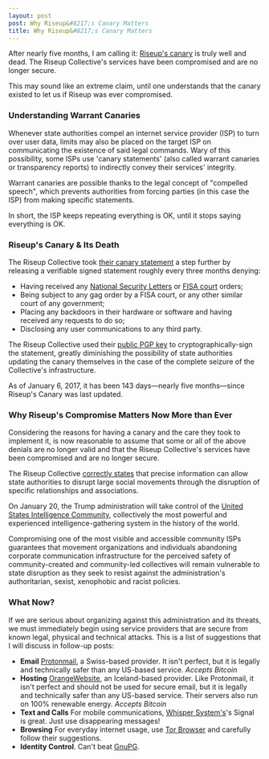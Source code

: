 ```yaml
---
layout: post
post: Why Riseup&#8217;s Canary Matters
title: Why Riseup&#8217;s Canary Matters
---
```


After nearly five months, I am calling it: [Riseup's canary](https://riseup.net/en/canary) is truly well and dead. The Riseup Collective's services have been compromised and are no longer secure.

This may sound like an extreme claim, until one understands that the canary existed to let us if Riseup was ever compromised.

### Understanding Warrant Canaries

Whenever state authorities compel an internet service provider (ISP) to turn over user data, limits may also be placed on the target ISP on communicating the existence of said legal commands. Wary of this possibility, some ISPs use 'canary statements' (also called warrant canaries or transparency reports) to indirectly convey their services' integrity.

Warrant canaries are possible thanks to the legal concept of "compelled speech", which prevents authorities from forcing parties (in this case the ISP) from making specific statements.

In short, the ISP keeps repeating everything is OK, until it stops saying everything is OK.

### Riseup's Canary & Its Death

The Riseup Collective took [their canary statement](https://riseup.net/about-us/canary/canary-statement-signed.txt) a step further by releasing a verifiable signed statement roughly every three months denying:

* Having received any [National Security Letters](https://en.wikipedia.org/wiki/National_security_letter) or [FISA court](https://en.wikipedia.org/wiki/United_States_Foreign_Intelligence_Surveillance_Court) orders;
* Being subject to any gag order by a FISA court, or any other similar court of any government;
* Placing any backdoors in their hardware or software and having received any requests to do so;
* Disclosing any user communications to any third party.

The Riseup Collective used their [public PGP key](https://pgp.mit.edu/pks/lookup?op=vindex&search=0x3043E2B7139A768E) to cryptographically-sign the statement, greatly diminishing the possibility of state authorities updating the canary themselves in the case of the complete seizure of the Collective's infrastructure.

As of January 6, 2017, it has been 143 days—nearly five months—since Riseup's Canary was last updated.

### Why Riseup's Compromise Matters Now More than Ever

Considering the reasons for having a canary and the care they took to implement it, is now reasonable to assume that some or all of the above denials are no longer valid and that the Riseup Collective's services have been compromised and are no longer secure.

The Riseup Collective [correctly states](https://riseup.net/en/about-us) that precise information can allow state authorities to disrupt large social movements through the disruption of specific relationships and associations.

On January 20, the Trump administration will take control of the [United States Intelligence Community](https://en.wikipedia.org/wiki/United_States_Intelligence_Community), collectively the most powerful and experienced intelligence-gathering system in the history of the world.

Compromising one of the most visible and accessible community ISPs guarantees that movement organizations and individuals abandoning corporate communication infrastructure for the perceived safety of community-created and community-led collectives will remain vulnerable to state disruption as they seek to resist against the administration's authoritarian, sexist, xenophobic and racist policies.

### What Now?

If we are serious about organizing against this administration and its threats, we must immediately begin using service providers that are secure from known legal, physical and technical attacks. This is a list of suggestions that I will discuss in follow-up posts:

* **Email** [Protonmail](http://protonmail.com/), a Swiss-based provider. It isn't perfect, but it is legally and technically safer than any US-based service. *Accepts Bitcoin*
* **Hosting** [OrangeWebsite](http://orangewebsite.com/), an Iceland-based provider. Like Protonmail, it isn't perfect and should not be used for secure email, but it is legally and technically safer than any US-based service. Their servers also run on 100% renewable energy.  *Accepts Bitcoin*
* **Text and Calls** For mobile communications, [Whisper System's](https://whispersystems.org/)'s Signal is great. Just use disappearing messages!
* **Browsing** For everyday internet usage, use [Tor Browser](https://www.torproject.org/) and carefully follow their suggestions.
* **Identity Control**. Can't beat [GnuPG](https://www.gnupg.org/).
